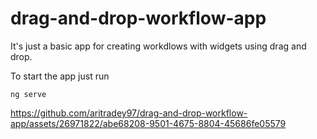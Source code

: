 # drag-and-drop-workflow-app

It's just a basic app for creating workdlows with widgets using drag and drop.

To start the app just run 

```xterm
ng serve
```




https://github.com/aritradey97/drag-and-drop-workflow-app/assets/26971822/abe68208-9501-4675-8804-45686fe05579

